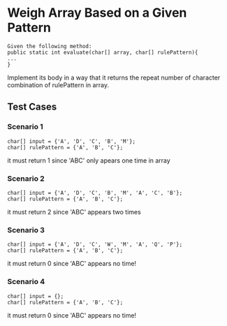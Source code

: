 # Weigh Array Based on a Given Pattern
~~~ 
Given the following method:
public static int evaluate(char[] array, char[] rulePattern){
...
}
~~~ 
Implement its body in a way that it returns the repeat number of character combination of rulePattern in array.

## Test Cases
### Scenario 1
~~~ 
char[] input = {'A', 'D', 'C', 'B', 'M'};
char[] rulePattern = {'A', 'B', 'C'};
~~~ 
it must return 1 since 'ABC' only apears one time in array

### Scenario 2
~~~ 
char[] input = {'A', 'D', 'C', 'B', 'M', 'A', 'C', 'B'};
char[] rulePattern = {'A', 'B', 'C'};
~~~ 
it must return 2 since 'ABC' appears two times

### Scenario 3
~~~ 
char[] input = {'A', 'D', 'C', 'W', 'M', 'A', 'Q', 'P'};
char[] rulePattern = {'A', 'B', 'C'};
~~~ 
        
it must return 0 since 'ABC' appears no time!

### Scenario 4
~~~ 
char[] input = {};
char[] rulePattern = {'A', 'B', 'C'};
~~~ 
        
it must return 0 since 'ABC' appears no time!
